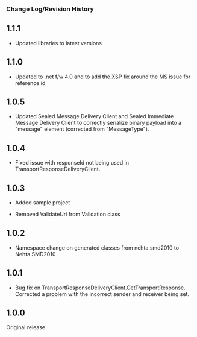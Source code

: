 ### Change Log/Revision History


1.1.1
-----
* Updated libraries to latest versions

1.1.0
-----
* Updated to .net f/w 4.0 and to add the XSP fix around the MS issue for reference id

1.0.5
-----
* Updated Sealed Message Delivery Client and Sealed Immediate Message Delivery Client to correctly serialize binary payload into a "message" element (corrected from "MessageType").

1.0.4
-----
* Fixed issue with responseId not being used in TransportResponseDeliveryClient.

1.0.3
-----
+ Added sample project
* Removed ValidateUri from Validation class

1.0.2
-----
* Namespace change on generated classes from nehta.smd2010 to Nehta.SMD2010

1.0.1
-----
* Bug fix on TransportResponseDeliveryClient.GetTransportResponse. Corrected a problem with the incorrect sender and receiver being set.

1.0.0
-----
Original release





